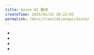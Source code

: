 ```yaml
---
title: Azure AI 翻译
createTime: 2025/01/22 20:22:03
permalink: /docs/translationapi/azure/
---
```


- <Badge type="cimportant" text="是否需要网络：是" />
- <Badge type="tip" text="是否需要申请API Key：是" />
- <Badge type="warning" text="支持的翻译模式：OCR" />
- <Badge type="danger" text="翻译质量：★★★★（4星）" />

